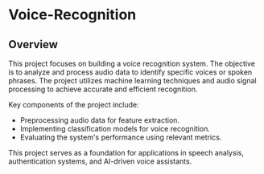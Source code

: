 # Voice-Recognition

## Overview

This project focuses on building a voice recognition system. The objective is to analyze and process audio data to identify specific voices or spoken phrases. The project utilizes machine learning techniques and audio signal processing to achieve accurate and efficient recognition. <br/>

Key components of the project include:

* Preprocessing audio data for feature extraction.
*  Implementing classification models for voice recognition.
*  Evaluating the system's performance using relevant metrics.

This project serves as a foundation for applications in speech analysis, authentication systems, and AI-driven voice assistants.
